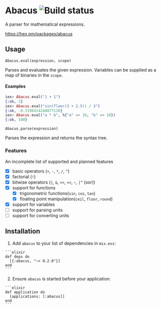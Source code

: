 # Abacus ![Build status](https://travis-ci.org/narrowtux/abacus.svg)

A parser for mathematical expressions.

https://hex.pm/packages/abacus

## Usage

`Abacus.eval(expression, scope)`

Parses and evaluates the given expression. Variables can be supplied as a map of
binaries in the `scope`.

#### Examples

```elixir
iex> Abacus.eval("1 + 1")
{:ok, 2}
iex> Abacus.eval("sin(floor(3 + 2.5)) / 3")
{:ok, -0.3196414248877128}
iex> Abacus.eval("a * b", %{"a" => 10, "b" => 10})
{:ok, 100}
```

`Abacus.parse(expression)`

Parses the expression and returns the syntax tree.

### Features

An incomplete list of supported and planned features

 - [x] basic operators (`+`, `-`, `*`, `/`, `^`)
 - [x] factorial (`!`)
 - [x] bitwise operators (`|`, `&`, `>>`, `<<`, `~`, `|^` (xor))
 - [x] support for functions
   - [x] trigonometric functions(`sin`, `cos`, `tan`)
   - [x] floating point manipulation(`ceil`, `floor`, `round`)
 - [x] support for variables
 - [ ] support for parsing units
 - [ ] support for converting units

## Installation

  1. Add `abacus` to your list of dependencies in `mix.exs`:

    ```elixir
    def deps do
      [{:abacus, "~> 0.2.0"}]
    end
    ```

  2. Ensure `abacus` is started before your application:

    ```elixir
    def application do
      [applications: [:abacus]]
    end
    ```
